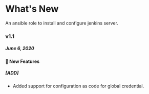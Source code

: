 # What's New
An ansible role to install and configure jenkins server. 
### v1.1
##### June 6, 2020
#### :tada: New Features
##### [ADD]
- Added support for configuration as code for global credential.